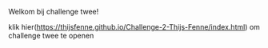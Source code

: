 Welkom bij challenge twee!

klik hier(https://thijsfenne.github.io/Challenge-2-Thijs-Fenne/index.html) om challenge twee te openen
